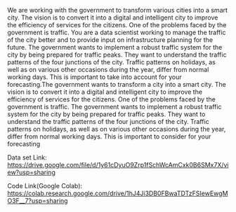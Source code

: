 We are working with the government to transform various cities into a smart city. The vision is to convert it into a digital and intelligent city to improve the efficiency of services for the citizens. One of the problems faced by the government is traffic. You are a data scientist working to manage the traffic of the city better and to provide input on infrastructure planning for the future. The government wants to implement a robust traffic system for the city by being prepared for traffic peaks. They want to understand the traffic patterns of the four junctions of the city. Traffic patterns on holidays, as well as on various other occasions during the year, differ from normal working days. This is important to take into account for your forecasting.The government wants to transform a city into a smart city. The vision is to convert it into a digital and intelligent city to improve the efficiency of services for the citizens. One of the problems faced by the government is traffic. The government wants to implement a robust traffic system for the city by being prepared for traffic peaks. They want to understand the traffic patterns of the four junctions of the city. Traffic patterns on holidays, as well as on various other occasions during the year, differ from normal working days. This is important to consider for your forecasting

Data set Link: 
https://drive.google.com/file/d/1y61cDyuO9Zrp1fSchWcAmCxk0B6SMx7X/view?usp=sharing

Code Link(Google Colab): 
https://colab.research.google.com/drive/1hJ4Ji3DB0FBwaTDTzFSIewEwgMO3F__7?usp=sharing
